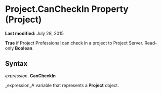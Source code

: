 
# Project.CanCheckIn Property (Project)

 **Last modified:** July 28, 2015

 **True** if Project Professional can check in a project to Project Server. Read-only **Boolean**.

## Syntax

 _expression_. **CanCheckIn**

 _expression_A variable that represents a  **Project** object.

